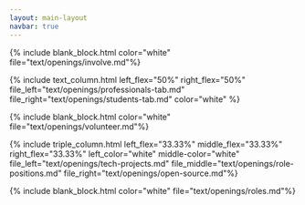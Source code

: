 ```yaml
---
layout: main-layout
navbar: true
---
```


{% include blank_block.html color="white" file="text/openings/involve.md"%}

{% include text_column.html left_flex="50%" right_flex="50%" file_left="text/openings/professionals-tab.md" file_right="text/openings/students-tab.md" color="white" %}

{% include blank_block.html color="white" file="text/openings/volunteer.md"%}

{% include triple_column.html left_flex="33.33%" middle_flex="33.33%" right_flex="33.33%" left_color="white" middle-color="white" file_left="text/openings/tech-projects.md" file_middle="text/openings/role-positions.md" file_right="text/openings/open-source.md"%}

{% include blank_block.html color="white" file="text/openings/roles.md"%}
